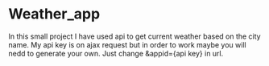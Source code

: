 # Weather_app
In this small project I have used api to get current weather based on the city name.
My api key is on ajax request but in order to work maybe you will nedd to generate your own.
Just change &appid={api key} in url.
